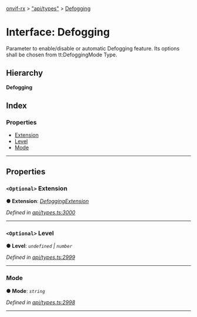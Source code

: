 [onvif-rx](../README.md) > ["api/types"](../modules/_api_types_.md) > [Defogging](../interfaces/_api_types_.defogging.md)

# Interface: Defogging

Parameter to enable/disable or automatic Defogging feature. Its options shall be chosen from tt:DefoggingMode Type.

## Hierarchy

**Defogging**

## Index

### Properties

* [Extension](_api_types_.defogging.md#extension)
* [Level](_api_types_.defogging.md#level)
* [Mode](_api_types_.defogging.md#mode)

---

## Properties

<a id="extension"></a>

### `<Optional>` Extension

**● Extension**: *[DefoggingExtension](_api_types_.defoggingextension.md)*

*Defined in [api/types.ts:3000](https://github.com/patrickmichalina/onvif-rx/blob/f117e44/src/api/types.ts#L3000)*

___
<a id="level"></a>

### `<Optional>` Level

**● Level**: *`undefined` \| `number`*

*Defined in [api/types.ts:2999](https://github.com/patrickmichalina/onvif-rx/blob/f117e44/src/api/types.ts#L2999)*

___
<a id="mode"></a>

###  Mode

**● Mode**: *`string`*

*Defined in [api/types.ts:2998](https://github.com/patrickmichalina/onvif-rx/blob/f117e44/src/api/types.ts#L2998)*

___

